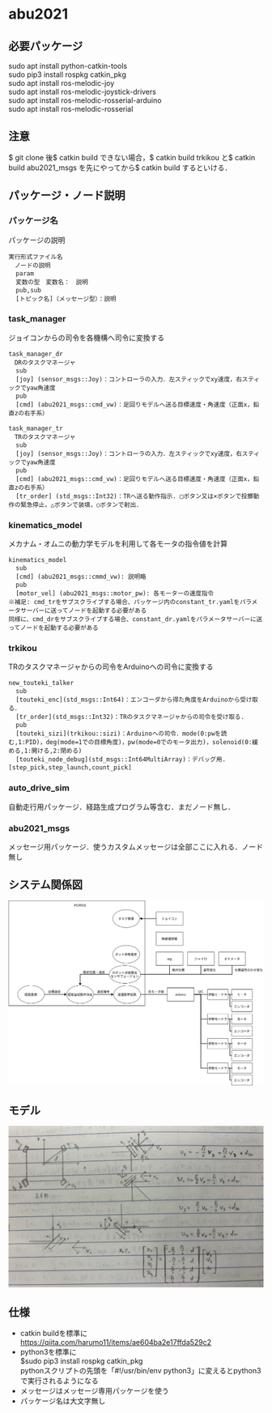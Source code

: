 # abu2021

## 必要パッケージ
sudo apt install python-catkin-tools  
sudo pip3 install rospkg catkin_pkg  
sudo apt install ros-melodic-joy  
sudo apt install ros-melodic-joystick-drivers  
sudo apt install ros-melodic-rosserial-arduino  
sudo apt install ros-melodic-rosserial   

## 注意
$ git clone 後$ catkin build できない場合，$ catkin build trkikou と$ catkin build abu2021_msgs を先にやってから$ catkin build するといける．

## パッケージ・ノード説明

### パッケージ名
パッケージの説明
```
実行形式ファイル名
　ノードの説明
  param  
  変数の型　変数名：　説明  
  pub,sub  
  [トピック名]（メッセージ型）：説明  
```
### task_manager
ジョイコンからの司令を各機構へ司令に変換する
```
task_manager_dr
　DRのタスクマネージャ
  sub  
  [joy] (sensor_msgs::Joy)：コントローラの入力．左スティックでxy速度，右スティックでyaw角速度  
  pub
  [cmd] (abu2021_msgs::cmd_vw)：足回りモデルへ送る目標速度・角速度（正面x，鉛直zの右手系） 
```
```
task_manager_tr
　TRのタスクマネージャ
  sub  
  [joy] (sensor_msgs::Joy)：コントローラの入力．左スティックでxy速度，右スティックでyaw角速度  
  pub
  [cmd] (abu2021_msgs::cmd_vw)：足回りモデルへ送る目標速度・角速度（正面x，鉛直zの右手系）  
  [tr_order] (std_msgs::Int32)：TRへ送る動作指示. □ボタン又は×ボタンで投擲動作の緊急停止，△ボタンで装填，○ボタンで射出．
```
### kinematics_model
メカナム・オムニの動力学モデルを利用して各モータの指令値を計算
```
kinematics_model
  sub
  [cmd] (abu2021_msgs::cmmd_vw): 説明略
  pub
  [motor_vel] (abu2021_msgs::motor_pw): 各モーターの速度指令
※補足: cmd_trをサブスクライブする場合、パッケージ内のconstant_tr.yamlをパラメータサーバーに送ってノードを起動する必要がある
同様に、cmd_drをサブスクライブする場合、constant_dr.yamlをパラメータサーバーに送ってノードを起動する必要がある
```
### trkikou
TRのタスクマネージャからの司令をArduinoへの司令に変換する
```
new_touteki_talker
  sub
  [touteki_enc](std_msgs::Int64)：エンコーダから得た角度をArduinoから受け取る．
  [tr_order](std_msgs::Int32)：TRのタスクマネージャからの司令を受け取る.
  pub
  [touteki_sizi](trkikou::sizi)：Arduinoへの司令．mode(0:pwを読む,1:PID)，deg(mode=1での目標角度)，pw(mode=0でのモータ出力)，solenoid(0:緩める,1:開ける,2:閉める)
  [touteki_node_debug](std_msgs::Int64MultiArray)：デバッグ用. [step_pick,step_launch,count_pick]
```
### auto_drive_sim
自動走行用パッケージ．経路生成プログラム等含む．まだノード無し．

### abu2021_msgs
メッセージ用パッケージ．使うカスタムメッセージは全部ここに入れる．ノード無し


## システム関係図
![system_diagram.png](https://github.com/tsukurobo/abu2021/blob/main/README/system_diagram.png)

## モデル
![omni_model.jpg](https://github.com/tsukurobo/abu2021/blob/main/README/omni_model.jpg)

## 仕様
- catkin buildを標準に  
https://qiita.com/harumo11/items/ae604ba2e17ffda529c2  
- python3を標準に  
 $sudo pip3 install rospkg catkin_pkg  
 pythonスクリプトの先頭を「#!/usr/bin/env python3」に変えるとpython3で実行されるようになる  
- メッセージはメッセージ専用パッケージを使う  
- パッケージ名は大文字無し  
